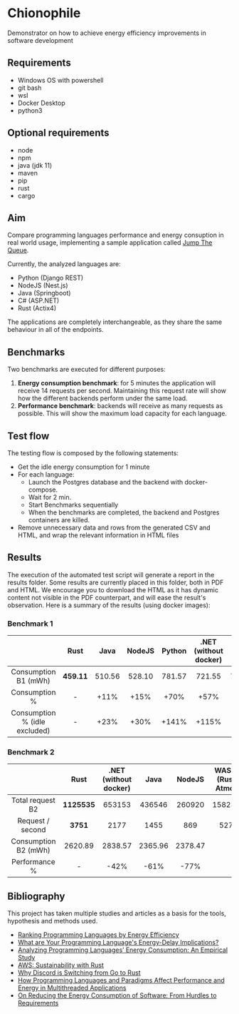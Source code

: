 # Chionophile
Demonstrator on how to achieve energy efficiency improvements  in software development

## Requirements
- Windows OS with powershell
- git bash
- wsl
- Docker Desktop
- python3

## Optional requirements
- node
- npm
- java (jdk 11)
- maven
- pip
- rust
- cargo

## Aim
Compare programming languages performance and energy consuption in real world usage, implementing a sample application called [Jump The Queue](https://github.com/devonfw/jump-the-queue).

Currently, the analyzed languages are:

- Python (Django REST)
- NodeJS (Nest.js)
- Java (Springboot)
- C# (ASP.NET)
- Rust (Actix4)

The applications are completely interchangeable, as they share the same behaviour in all of the endpoints.

## Benchmarks
Two benchmarks are executed for different purposes:
1. **Energy consumption benchmark**: for 5 minutes the application will receive 14 requests per second. Maintaining this request rate will show how the different backends perform under the same load.
2. **Performance benchmark**: backends will receive as many requests as possible. This will show the maximum load capacity for each language.


## Test flow

The testing flow is composed by the following statements:

- Get the idle energy consumption for 1 minute
- For each language:
  - Launch the Postgres database and the backend with docker-compose.
  - Wait for 2 min.
  - Start Benchmarks sequentially
  - When the benchmarks are completed, the backend and Postgres containers are killed.
- Remove unnecessary data and rows from the generated CSV and HTML, and wrap the relevant information in HTML files

## Results

The execution of the automated test script will generate a report in the results folder. Some results are currently placed in this folder, both in PDF and HTML. We encourage you to download the HTML as it has dynamic content not visible in the PDF counterpart, and will ease the result's observation. Here is a summary of the results (using docker images):

### Benchmark 1
|                               |  Rust      |  Java   |  NodeJS  |  Python |  .NET (without docker)   |  WASM (Rust Atmo)  |
|:-----------------------------:|:----------:|:-------:|:--------:|:-------:|:------------------------:|:------------------:|
| Consumption B1 (mWh)          | **459.11** | 510.56  | 528.10   | 781.57  | 721.55                   | 7.547619           |
| Consumption %                 | -          | +11%    | +15%     | +70%    | +57%                     ||
| Consumption % (idle excluded) | -          | +23%    | +30%     | +141%   | +115%                    ||

### Benchmark 2
|                               |  Rust      |  .NET (without docker)    |  Java   |  NodeJS  | WASM (Rust Atmo) | Python  |
|:-----------------------------:|:----------:|:-------------------------:|:-------:|:--------:|:----------------:|:-------:|
| Total request B2              | **1125535**| 653153                    | 436546  | 260920   | 158236           | 136474  |
| Request / second              | **3751**   | 2177                      | 1455    | 869      | 527              | 454     |
| Consumption B2 (mWh)          | 2620.89    | 2838.57                   | 2365.96 | 2378.47  |                  | 2373.36 |
| Performance %                 | -          | -42%                      | -61%    | -77%     |                  | -88%    |


## Bibliography

This project has taken multiple studies and articles as a basis for the tools, hypothesis and methods used.

* [Ranking Programming Languages by Energy Efficiency](https://haslab.github.io/SAFER/scp21.pdf)
* [What are Your Programming Language's Energy-Delay Implications?](https://ieeexplore.ieee.org/document/8595213)
* [Analyzing Programming Languages’ Energy Consumption: An Empirical Study](https://stefanos1316.github.io/my_curriculum_vitae/GKS17.pdf)
* [AWS: Sustainability with Rust](https://aws.amazon.com/blogs/opensource/sustainability-with-rust/)
* [Why Discord is Switching from Go to Rust](https://discord.com/blog/why-discord-is-switching-from-go-to-rust)
* [How Programming Languages and Paradigms Affect Performance and Energy in Multithreaded Applications](https://ieeexplore.ieee.org/stamp/stamp.jsptp=&arnumber=7828287)
* [On Reducing the Energy Consumption of Software: From Hurdles to Requirements](https://hal.inria.fr/hal-02892900/document)
